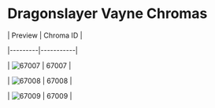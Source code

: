 # Dragonslayer Vayne Chromas


| Preview | Chroma ID |

|---------|-----------|

| ![67007](https://raw.communitydragon.org/latest/plugins/rcp-be-lol-game-data/global/default/v1/champion-chroma-images/67/67007.png) | 67007 |

| ![67008](https://raw.communitydragon.org/latest/plugins/rcp-be-lol-game-data/global/default/v1/champion-chroma-images/67/67008.png) | 67008 |

| ![67009](https://raw.communitydragon.org/latest/plugins/rcp-be-lol-game-data/global/default/v1/champion-chroma-images/67/67009.png) | 67009 |